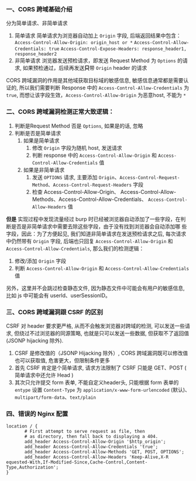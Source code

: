  ### 一、CORS 跨域基础介绍
 
 分为简单请求、非简单请求
 
 1. 简单请求
    简单请求为浏览器自动加上 `Origin` 字段, 后端返回结果中包含：
       `Access-Control-Allow-Origin: origin_host or *`
       `Access-Control-Allow-Credentials: true`
       `Access-Control-Expose-Headers: response_header1, response_header2`
 2. 非简单请求
    浏览器发送预检请求，即发送 Request Method 为 `Options` 的请求, 如果预检通过，后续再发送**只**带 `Origin` header 的请求


 CORS 跨域漏洞的作用是其他域获取目标域的敏感信息, 敏感信息通常都是需要认证的, 所以我们需要判断 Response 中的
 `Access-Control-Allow-Credentials` 为 `true`, 而想让该字段生效，`Access-Control-Allow-Origin` 为恶意host, 不能为 `*`


 ### 二、CORS 跨域漏洞检测正常大致逻辑：

 1. 判断是Request Method 否是 `Options`, 如果是的话, 忽略
 2. 判断是否是简单请求
    1. 如果是简单请求
       1. 修改 `Origin` 字段为随机 host, 发送请求
       2. 判断 response 中的 `Access-Control-Allow-Origin` 和 `Access-Control-Allow-Credentials` 值
    2. 如果是非简单请求
       1. 发送 `OPTIONS` 请求, 主要添加 `Origin`、`Access-Control-Request-Method`、`Access-Control-Request-Headers` 字段
       2. 检查 Access-Control-Allow-Origin、 Access-Control-Allow-Methods、Access-Control-Allow-Credentials、
          `Access-Control-Allow-Headers` 值

 **但是** 实现过程中发现流量经过 burp 时已经被浏览器自动添加了一些字段，在判断是否是非简单请求中需要去除这些字段，由于没有找到浏览器会自动添加哪
 些字段，因此：为了方便起见, 我们知道非简单请求在发送预检请求之后, 每次请求中仍然带有 `Origin` 字段, 后端也只回复 `Access-Control-Allow-Origin`
 和 `Access-Control-Allow-Credentials`, 那么我们的检测逻辑：
 
 1. 修改/添加 `Origin` 字段
 2. 判断 `Access-Control-Allow-Origin` 和 `Access-Control-Allow-Credentials` 值
 
 
 另外，这里并不会跳过检查静态文件, 因为静态文件中可能会有用户的敏感信息, 比如 js 中可能会有 userId、userSessionID。


 ### 三、CORS 跨域漏洞跟 CSRF 的区别

 CSRF 对 header 要求更严格, 从而不会触发浏览器对跨域的检测, 可以发送一些请求, 但绕过不过浏览器的同源策略, 也就是只可以发送一些数据,
 但获取不了返回值(JSONP hijacking 除外).

 1. CSRF 是修改值的（JSONP Hijacking 除外）, CORS 跨域漏洞既可以修改值也可以获取值, 危害更大，但限制条件更多
 2. 首先 CSRF 肯定是个简单请求, 请求方法限制了 CSRF 只能是 GET、POST ( 简单请求中还允许 Head )
 3. 其次只允许提交 form 表单, 不能自定义header头, 只能根据 form 表单的 `entype` 设置 `Content-Type` 为 `application/x-www-form-urlencoded` (默认)、
    `multipart/form-data`、`text/plain`
    
 ### 四、错误的 Nginx 配置 
 
 ```
 location / {
        # First attempt to serve request as file, then
        # as directory, then fall back to displaying a 404.
        add_header Access-Control-Allow-Origin '$http_origin';
        add_header Access-Control-Allow-Credentials 'true';
        add_header Access-Control-Allow-Methods 'GET, POST, OPTIONS';
        add_header Access-Control-Allow-Headers 'Keep-Alive,X-R
 equested-With,If-Modified-Since,Cache-Control,Content-Type,Authorization';
 }
 ```
